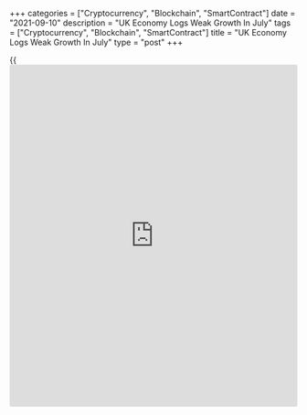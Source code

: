+++
categories = ["Cryptocurrency", "Blockchain", "SmartContract"]
date = "2021-09-10"
description = "UK Economy Logs Weak Growth In July"
tags = ["Cryptocurrency", "Blockchain", "SmartContract"]
title = "UK Economy Logs Weak Growth In July"
type = "post"
+++

{{<iframe id="large-banner" src="https://www.bounty.group/#slide=21.0" width="100%" height="600" scrolling="no" style="border: 0px solid rgb(216, 221, 230); border-radius: 3px;">}}

The UK [economy][1] logged weak growth in July as the output remained
flat in services, and contracted further in construction on supply
shortages, data from the Office for National Statistics showed on
Friday.

Gross domestic product expanded 0.1 percent in July from June, when the
economy grew 1 percent. This was also slower than the 0.6 percent growth
economists had forecast.  
  
Although the economy expanded for the sixth consecutive month, output
remained 2.1 percent below its pre-[coronavirus][2] pandemic level.

In three months to July, GDP grew 3.6 percent, largely because of the
performance of the services sector. However, the expansion was also
weaker than the expected rate of 3.8 percent.

After many months during which the economy grew strongly, making up much
of the lost ground from the pandemic, there was little growth overall in
July, Jonathan Athow, ONS's deputy national statistician for economic
statistics, said.

The rise in COVID-19 cases and the product/labor shortages are probably
behind the stalling in the UK's economic recovery in July, Paul Dales,
an economist at Capital Economics, said. But the bulk of the drag on
activity from product and labor shortages will prove to be temporary.

With next week's CPI release set to reveal a jump in inflation from 2.0
percent to around 3.1 percent, there is a whiff of stagflation in the
air, the economist added.  
On the production-side, services output remained broadly flat in July
after rising 1.5 percent in June.

Industrial output rose 1.2 percent in July and was the main contributor
to GDP growth, boosted by the reopening of an oil field production site.
Mining output surged 21.9 percent, while manufacturing output remained
flat versus June's 0.2 percent rise.

Construction contracted for a fourth consecutive month, with output down
by 1.6 percent.

On a yearly basis, industrial production was up 3.8 percent in July, but
weaker than June's 8.3 percent rise. Likewise, the increase in
manufacturing output eased to 6 percent from 13.9 percent.

Another report from the ONS showed that the visible trade gap widened to
GBP 12.7 billion in July from GBP 11.98 billion in the prior month. The
expected level was -GBP 11 billion.

Exports of goods declined 1 percent on month, while imports were up 1.1
percent.

The surplus on services trade rose to GBP 9.58 billion from GBP 9.47
billion. The total trade deficit increased to GBP 3.12 billion from GBP
2.51 billion in June.

For comments and feedback [contact](https://www.playgroundfx.com/contact/): editorial@rtt[news](https://www.letsplayfx.com/blog/forex-news-website/).com

[Economic News][1]

 **What parts of the world are seeing the best (and worst) economic
performances lately? Click[here][3] to check out our [Econ Scorecard][3]
and find out! See up-to-the-moment [ranking](https://www.playgroundfx.com/blog/crypto-exchange-ranking/)s for the best and worst
performers in [GDP][4], [unemployment rate][5], [inflation][6] and much
more.**

   1. www.rtt[news](https://www.letsplayfx.com/blog/forex-news-website/).com/Content/EconomicNews.aspx
   2. www.rtt[news](https://www.letsplayfx.com/blog/forex-news-website/).com/list/coronavirus.aspx
   3. www.rtt[news](https://www.letsplayfx.com/blog/forex-news-website/).com/economic-scorecard/world-rank/PPI/highest-performance.aspx
   4. www.rtt[news](https://www.letsplayfx.com/blog/forex-news-website/).com/economic-scorecard/world-rank/GDP/highest-performance.aspx
   5. www.rtt[news](https://www.letsplayfx.com/blog/forex-news-website/).com/economic-scorecard/world-rank/unemployment-rate/lowest-performance.aspx
   6. www.rtt[news](https://www.letsplayfx.com/blog/forex-news-website/).com/economic-scorecard/world-rank/CPI/highest-performance.aspx